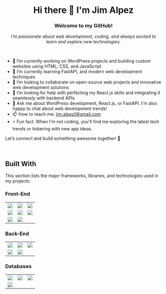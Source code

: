 <div align="center">

# Hi there 👋 I'm Jim Alpez

### Welcome to my GitHub!
<i>I'm passionate about web development, coding, and always excited to learn and explore new technologies.</i>

&nbsp;

</div>

- 🔭 I’m currently working on WordPress projects and building custom websites using HTML, CSS, and JavaScript
- 🌱 I’m currently learning FastAPI, and modern web development techniques
- 👯 I’m looking to collaborate on open-source web projects and innovative web development solutions
- 🤔 I’m looking for help with perfecting my React.js skills and integrating it seamlessly with backend APIs
- 💬 Ask me about WordPress development, React.js, or FastAPI. I'm also happy to chat about web development trends!
- 📫 How to reach me: <a href="mailto:jim.alpez06gmail.com">jim.alpez06gmail.com</a>
- ⚡ Fun fact: When I'm not coding, you'll find me exploring the latest tech trends or tinkering with new app ideas.

Let’s connect and build something awesome together! 🚀

&nbsp;

## Built With

This section lists the major frameworks, libraries, and technologies used in my projects:

### Front-End

<div align="center">
  <table>
    <tr>
      <td><img src="https://img.shields.io/badge/HTML5-E34F26?style=for-the-badge&logo=html5&logoColor=white" /></td>
      <td><img src="https://img.shields.io/badge/CSS3-1572B6?style=for-the-badge&logo=css3&logoColor=white" /></td>
      <td><img src="https://img.shields.io/badge/JavaScript-F7DF1E?style=for-the-badge&logo=javascript&logoColor=black" /></td>
    </tr>
    <tr>
      <td><img src="https://img.shields.io/badge/React-20232A?style=for-the-badge&logo=react&logoColor=61DAFB" /></td>
      <td><img src="https://img.shields.io/badge/Next.js-000000?style=for-the-badge&logo=nextdotjs&logoColor=white" /></td>
      <td><img src="https://img.shields.io/badge/jQuery-0769AD?style=for-the-badge&logo=jquery&logoColor=white" /></td>
    </tr>
    <tr>
      <td><img src="https://img.shields.io/badge/Bootstrap-563D7C?style=for-the-badge&logo=bootstrap&logoColor=white" /></td>
      <td><img src="https://img.shields.io/badge/WordPress-21759B?style=for-the-badge&logo=wordpress&logoColor=white" /></td>
      <td></td>
    </tr>
  </table>
</div>

### Back-End

<div align="center">
  <table>
    <tr>
      <td><img src="https://img.shields.io/badge/FastAPI-009688?style=for-the-badge&logo=fastapi&logoColor=white" /></td>
      <td><img src="https://img.shields.io/badge/Python-3776AB?style=for-the-badge&logo=python&logoColor=white" /></td>
      <td><img src="https://img.shields.io/badge/Node.js-339933?style=for-the-badge&logo=nodedotjs&logoColor=white" /></td>
    </tr>
    <tr>
      <td><img src="https://img.shields.io/badge/Express.js-000000?style=for-the-badge&logo=express&logoColor=white" /></td>
      <td><img src="https://img.shields.io/badge/PHP-777BB4?style=for-the-badge&logo=php&logoColor=white" /></td>
      <td></td>
    </tr>
  </table>
</div>

### Databases

<div align="center">
  <table>
    <tr>
      <td><img src="https://img.shields.io/badge/MySQL-4479A1?style=for-the-badge&logo=mysql&logoColor=white" /></td>
      <td><img src="https://img.shields.io/badge/PostgreSQL-316192?style=for-the-badge&logo=postgresql&logoColor=white" /></td>
      <td><img src="https://img.shields.io/badge/SQLite-003B57?style=for-the-badge&logo=sqlite&logoColor=white" /></td>
    </tr>
    <tr>
      <td><img src="https://img.shields.io/badge/MongoDB-47A248?style=for-the-badge&logo=mongodb&logoColor=white" /></td>
      <td></td>
      <td></td>
    </tr>
  </table>
</div>

